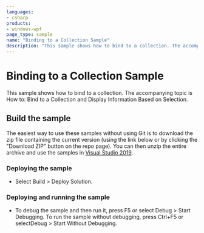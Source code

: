 ```yaml
---
languages:
- csharp
products:
- windows-wpf
page_type: sample
name: "Binding to a Collection Sample"        
description: "This sample shows how to bind to a collection. The accompanying topic is How to: Bind to a Collection and Display Information Based on Selection."
---
```


# Binding to a Collection Sample
This sample shows how to bind to a collection. The accompanying topic is How to: Bind to a Collection and Display Information Based on Selection.

## Build the sample
The easiest way to use these samples without using Git is to download the zip file containing the current version (using the link below or by clicking the "Download ZIP" button on the repo page). You can then unzip the entire archive and use the samples in [Visual Studio 2019](https://www.visualstudio.com/wpf-vs).

### Deploying the sample
- Select Build > Deploy Solution. 

### Deploying and running the sample
- To debug the sample and then run it, press F5 or select Debug >  Start Debugging. To run the sample without debugging, press Ctrl+F5 or selectDebug > Start Without Debugging. 


